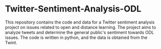 # Twitter-Sentiment-Analysis-ODL
This repository contains the code and data for a Twitter sentiment analysis project on issues related to open and distance learning. The project aims to analyze tweets and determine the general public's sentiment towards ODL issues. The code is written in python, and the data is obtained from the Twint.
